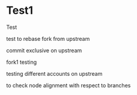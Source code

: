 # Test1
Test

test to rebase fork from upstream

commit exclusive on upstream

fork1 testing 

testing different accounts on upstream


to check node alignment with respect to branches
